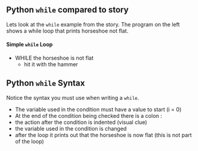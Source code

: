 ## Python `while` compared to story
Lets look at the `while` example from the story.  The program on the left shows a while loop that prints horseshoe not flat. 

#### Simple `while` Loop

- WHILE the horseshoe is not flat
	- hit it with the hammer                    



## Python `while`  Syntax
Notice the syntax you must use when writing a `while`.

- The variable used in the condition must have a value to start (i = 0) 
- At the end of the condition being checked there is a colon : 
- the action after the condition is indented (visual clue)
- the variable used in the condition is changed
- after the loop it prints out that the horseshoe is now flat (this is not part of the loop)
 